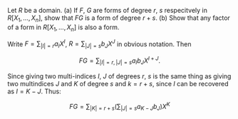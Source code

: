 Let $R$ be a domain. (a) If $F$, $G$ are forms of degree $r$, $s$ respecitvely
in $R[X_1,\dots,X_n]$, show that $FG$ is a form of degree $r+s$. (b) Show that
any factor of a form in $R[X_1,\dots,X_n]$ is also a form.

Write $F = \sum_{|I|=r}a_IX^I$, $R = \sum_{|J|=s}b_JX^J$ in obvious notation.
Then

$$FG=\sum_{|I|=r, |J|=s}a_Ib_JX^{I+J}.$$

Since giving two multi-indices $I$, $J$ of degrees $r$, $s$ is the same thing as
giving two multindices $J$ and $K$ of degree $s$ and $k=r+s$, since $I$ can be
recovered as $I = K - J$. Thus:

$$FG=\sum_{|K|=r+s}\left(\sum_{|J|=s}a_{K-J}b_J\left)X^K$$
